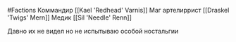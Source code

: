 #Factions 
Коммандир [[Kael 'Redhead' Varnis]]
Маг артелиррист [[Draskel 'Twigs' Mern]]
Медик [[Sil 'Needle' Renn]]

Давно их не видел но не испытываю особой ностальгии